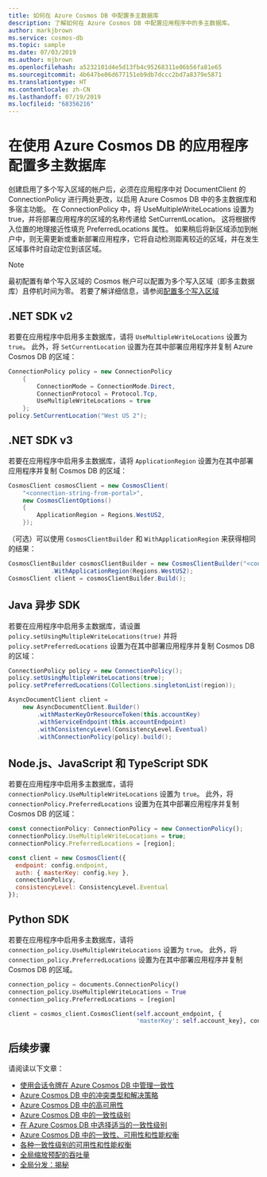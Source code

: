 ```yaml
---
title: 如何在 Azure Cosmos DB 中配置多主数据库
description: 了解如何在 Azure Cosmos DB 中配置应用程序中的多主数据库。
author: markjbrown
ms.service: cosmos-db
ms.topic: sample
ms.date: 07/03/2019
ms.author: mjbrown
ms.openlocfilehash: a5232101d4e5d13fb4c95268311e06b56fa81e65
ms.sourcegitcommit: 4b647be06d677151eb9db7dccc2bd7a8379e5871
ms.translationtype: HT
ms.contentlocale: zh-CN
ms.lasthandoff: 07/19/2019
ms.locfileid: "68356216"
---
```

# <a name="configure-multi-master-in-your-applications-that-use-azure-cosmos-db"></a>在使用 Azure Cosmos DB 的应用程序配置多主数据库

创建启用了多个写入区域的帐户后，必须在应用程序中对 DocumentClient 的 ConnectionPolicy 进行两处更改，以启用 Azure Cosmos DB 中的多主数据库和多宿主功能。 在 ConnectionPolicy 中，将 UseMultipleWriteLocations 设置为 true，并将部署应用程序的区域的名称传递给 SetCurrentLocation。 这将根据传入位置的地理接近性填充 PreferredLocations 属性。 如果稍后将新区域添加到帐户中，则无需更新或重新部署应用程序，它将自动检测距离较近的区域，并在发生区域事件时自动定位到该区域。

> [!Note]
> 最初配置有单个写入区域的 Cosmos 帐户可以配置为多个写入区域（即多主数据库）且停机时间为零。 若要了解详细信息，请参阅[配置多个写入区域](how-to-manage-database-account.md#configure-multiple-write-regions)

## <a id="netv2"></a>.NET SDK v2

若要在应用程序中启用多主数据库，请将 `UseMultipleWriteLocations` 设置为 `true`。 此外，将 `SetCurrentLocation` 设置为在其中部署应用程序并复制 Azure Cosmos DB 的区域：

```csharp
ConnectionPolicy policy = new ConnectionPolicy
    {
        ConnectionMode = ConnectionMode.Direct,
        ConnectionProtocol = Protocol.Tcp,
        UseMultipleWriteLocations = true
    };
policy.SetCurrentLocation("West US 2");
```

## <a id="netv3"></a>.NET SDK v3

若要在应用程序中启用多主数据库，请将 `ApplicationRegion` 设置为在其中部署应用程序并复制 Cosmos DB 的区域：

```csharp
CosmosClient cosmosClient = new CosmosClient(
    "<connection-string-from-portal>", 
    new CosmosClientOptions()
    {
        ApplicationRegion = Regions.WestUS2,
    });
```

（可选）可以使用 `CosmosClientBuilder` 和 `WithApplicationRegion` 来获得相同的结果：

```csharp
CosmosClientBuilder cosmosClientBuilder = new CosmosClientBuilder("<connection-string-from-portal>")
            .WithApplicationRegion(Regions.WestUS2);
CosmosClient client = cosmosClientBuilder.Build();
```

## <a id="java"></a>Java 异步 SDK

若要在应用程序中启用多主数据库，请设置 `policy.setUsingMultipleWriteLocations(true)` 并将 `policy.setPreferredLocations` 设置为在其中部署应用程序并复制 Cosmos DB 的区域：

```java
ConnectionPolicy policy = new ConnectionPolicy();
policy.setUsingMultipleWriteLocations(true);
policy.setPreferredLocations(Collections.singletonList(region));

AsyncDocumentClient client =
    new AsyncDocumentClient.Builder()
        .withMasterKeyOrResourceToken(this.accountKey)
        .withServiceEndpoint(this.accountEndpoint)
        .withConsistencyLevel(ConsistencyLevel.Eventual)
        .withConnectionPolicy(policy).build();
```

## <a id="javascript"></a>Node.js、JavaScript 和 TypeScript SDK

若要在应用程序中启用多主数据库，请将 `connectionPolicy.UseMultipleWriteLocations` 设置为 `true`。 此外，将 `connectionPolicy.PreferredLocations` 设置为在其中部署应用程序并复制 Cosmos DB 的区域：

```javascript
const connectionPolicy: ConnectionPolicy = new ConnectionPolicy();
connectionPolicy.UseMultipleWriteLocations = true;
connectionPolicy.PreferredLocations = [region];

const client = new CosmosClient({
  endpoint: config.endpoint,
  auth: { masterKey: config.key },
  connectionPolicy,
  consistencyLevel: ConsistencyLevel.Eventual
});
```

## <a id="python"></a>Python SDK

若要在应用程序中启用多主数据库，请将 `connection_policy.UseMultipleWriteLocations` 设置为 `true`。 此外，将 `connection_policy.PreferredLocations` 设置为在其中部署应用程序并复制 Cosmos DB 的区域。

```python
connection_policy = documents.ConnectionPolicy()
connection_policy.UseMultipleWriteLocations = True
connection_policy.PreferredLocations = [region]

client = cosmos_client.CosmosClient(self.account_endpoint, {
                                    'masterKey': self.account_key}, connection_policy, documents.ConsistencyLevel.Session)
```

## <a name="next-steps"></a>后续步骤

请阅读以下文章：

* [使用会话令牌在 Azure Cosmos DB 中管理一致性](how-to-manage-consistency.md#utilize-session-tokens)
* [Azure Cosmos DB 中的冲突类型和解决策略](conflict-resolution-policies.md)
* [Azure Cosmos DB 中的高可用性](high-availability.md)
* [Azure Cosmos DB 中的一致性级别](consistency-levels.md)
* [在 Azure Cosmos DB 中选择适当的一致性级别](consistency-levels-choosing.md)
* [Azure Cosmos DB 中的一致性、可用性和性能权衡](consistency-levels-tradeoffs.md)
* [各种一致性级别的可用性和性能权衡](consistency-levels-tradeoffs.md)
* [全局缩放预配的吞吐量](scaling-throughput.md)
* [全局分发：揭秘](global-dist-under-the-hood.md)
